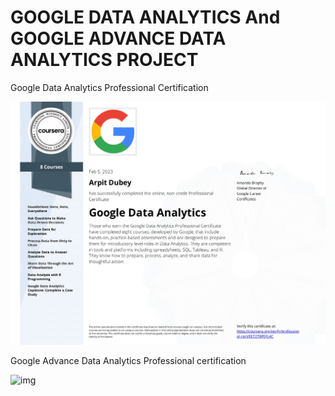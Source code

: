 # GOOGLE DATA ANALYTICS And GOOGLE ADVANCE DATA ANALYTICS PROJECT


Google Data Analytics Professional Certification

![img](./output/googleDAcertification.png)

Google Advance Data Analytics Professional certification

![img]()
